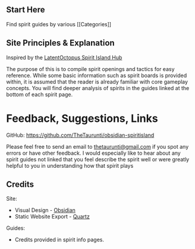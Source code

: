 ## Start Here
Find spirit guides by various [[Categories]]

## Site Principles & Explanation
Inspired by the [LatentOctopus Spirit Island Hub](https://latentoctopus.github.io/)

The purpose of this is to compile spirit openings and tactics for easy reference. While some basic information such as spirit boards is provided within, it is assumed that the reader is already familiar with core gameplay concepts. You will find deeper analysis of spirits in the guides linked at the bottom of each spirit page.

# Feedback, Suggestions, Links
GitHub: https://github.com/TheTaurunti/obsidian-spiritisland

Please feel free to send an email to thetaurunti@gmail.com if you spot any errors or have other feedback. I would especially like to hear about any spirit guides not linked that you feel describe the spirit well or were greatly helpful to you in understanding how that spirit plays

## Credits
Site:
- Visual Design - [Obsidian](https://obsidian.md/)
- Static Website Export - [Quartz](https://quartz.jzhao.xyz/)

Guides:
- Credits provided in spirit info pages.